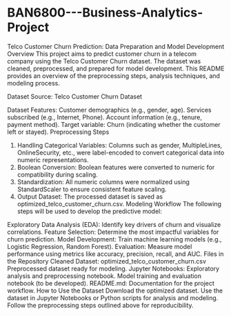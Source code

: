 # BAN6800---Business-Analytics-Project
Telco Customer Churn Prediction: Data Preparation and Model Development
Overview
This project aims to predict customer churn in a telecom company using the Telco Customer Churn dataset. The dataset was cleaned, preprocessed, and prepared for model development. This README provides an overview of the preprocessing steps, analysis techniques, and modeling process.

Dataset
Source: Telco Customer Churn Dataset

Dataset Features:
Customer demographics (e.g., gender, age).
Services subscribed (e.g., Internet, Phone).
Account information (e.g., tenure, payment method).
Target variable: Churn (indicating whether the customer left or stayed).
Preprocessing Steps
1. Handling Categorical Variables:
Columns such as gender, MultipleLines, OnlineSecurity, etc., were label-encoded to convert categorical data into numeric representations.
2. Boolean Conversion:
Boolean features were converted to numeric for compatibility during scaling.
3. Standardization:
All numeric columns were normalized using StandardScaler to ensure consistent feature scaling.
4. Output Dataset:
The processed dataset is saved as optimized_telco_customer_churn.csv.
Modeling Workflow
The following steps will be used to develop the predictive model:

Exploratory Data Analysis (EDA): Identify key drivers of churn and visualize correlations.
Feature Selection: Determine the most impactful variables for churn prediction.
Model Development: Train machine learning models (e.g., Logistic Regression, Random Forest).
Evaluation: Measure model performance using metrics like accuracy, precision, recall, and AUC.
Files in the Repository
Cleaned Dataset: optimized_telco_customer_churn.csv
Preprocessed dataset ready for modeling.
Jupyter Notebooks:
Exploratory analysis and preprocessing notebook.
Model training and evaluation notebook (to be developed).
README.md: Documentation for the project workflow.
How to Use the Dataset
Download the optimized dataset.
Use the dataset in Jupyter Notebooks or Python scripts for analysis and modeling.
Follow the preprocessing steps outlined above for reproducibility.
